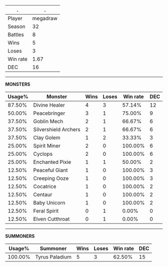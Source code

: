 .|.
|-|-
Player|megadraw
Season|32
Battles|8
Wins|5
Loses|3
Win rate|1.67
DEC|16

---
**MONSTERS**

Usage%|Monster|Wins|Loses|Win rate|DEC|
-|-|-|-|-|-|
87.50%|Divine Healer|4|3|57.14%|12|
50.00%|Peacebringer|3|1|75.00%|9|
37.50%|Goblin Mech|2|1|66.67%|6|
37.50%|Silvershield Archers|2|1|66.67%|6|
37.50%|Clay Golem|1|2|33.33%|3|
25.00%|Spirit Miner|2|0|100.00%|6|
25.00%|Cyclops|2|0|100.00%|6|
25.00%|Enchanted Pixie|1|1|50.00%|2|
12.50%|Peaceful Giant|1|0|100.00%|3|
12.50%|Creeping Ooze|1|0|100.00%|3|
12.50%|Cocatrice|1|0|100.00%|2|
12.50%|Centaur|1|0|100.00%|2|
12.50%|Baby Unicorn|1|0|100.00%|2|
12.50%|Feral Spirit|0|1|0.00%|0|
12.50%|Elven Cutthroat|0|1|0.00%|0|

---
**SUMMONERS**

Usage%|Summoner|Wins|Loses|Win rate|DEC|
-|-|-|-|-|-|
100.00%|Tyrus Paladium|5|3|62.50%|15|
